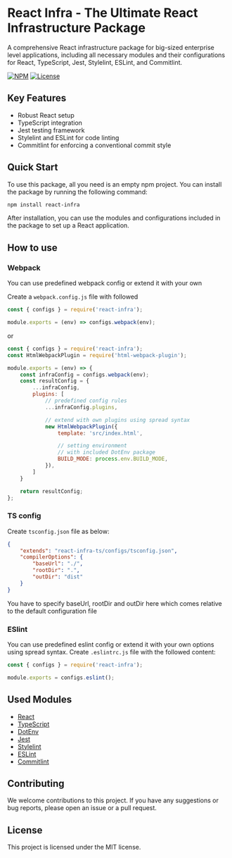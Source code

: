 # React Infra - The Ultimate React Infrastructure Package

A comprehensive React infrastructure package for big-sized enterprise level applications, including all necessary modules and their configurations for React, TypeScript, Jest, Stylelint, ESLint, and Commitlint. 

[![NPM](https://img.shields.io/npm/v/react-infra-ts.svg)](https://www.npmjs.com/package/react-infra-ts)
[![License](https://img.shields.io/npm/l/react-infra-ts.svg)](https://github.com/idolgoff/react-infra-ts/blob/master/LICENSE)

## Key Features
- Robust React setup 
- TypeScript integration 
- Jest testing framework 
- Stylelint and ESLint for code linting 
- Commitlint for enforcing a conventional commit style 

## Quick Start

To use this package, all you need is an empty npm project. You can install the package by running the following command:

```bash
npm install react-infra
```

After installation, you can use the modules and configurations included in the package to set up a React application.

## How to use

### Webpack

You can use predefined webpack config or extend it with your own

Create a ```webpack.config.js``` file with followed

```javascript
const { configs } = require('react-infra');

module.exports = (env) => configs.webpack(env);
```

or

```javascript
const { configs } = require('react-infra');
const HtmlWebpackPlugin = require('html-webpack-plugin');

module.exports = (env) => {
    const infraConfig = configs.webpack(env);
    const resultConfig = {
        ...infraConfig,
        plugins: [
            // predefined config rules
            ...infraConfig.plugins,

            // extend with own plugins using spread syntax
            new HtmlWebpackPlugin({
                template: 'src/index.html',

                // setting environment
                // with included DotEnv package
                BUILD_MODE: process.env.BUILD_MODE,
            }),
        ]
    }

    return resultConfig;
};
```

### TS config

Create `tsconfig.json` file as below:

```json
{
    "extends": "react-infra-ts/configs/tsconfig.json",
    "compilerOptions": {
        "baseUrl": "./",
        "rootDir": ".",
        "outDir": "dist"
    }
}
```

You have to specify baseUrl, rootDir and outDir here which comes relative to the default configuration file

### ESlint

You can use predefined eslint config or extend it with your own options using spread syntax. Create `.eslintrc.js` file with the followed content:

```javascript
const { configs } = require('react-infra');

module.exports = configs.eslint();
```

## Used Modules 
- [React](https://reactjs.org/)
- [TypeScript](https://www.typescriptlang.org/)
- [DotEnv](https://www.npmjs.com/package/dotenv/)
- [Jest](https://jestjs.io/)
- [Stylelint](https://stylelint.io/)
- [ESLint](https://eslint.org/)
- [Commitlint](https://commitlint.js.org/#/)

## Contributing

We welcome contributions to this project. If you have any suggestions or bug reports, please open an issue or a pull request.

## License

This project is licensed under the MIT license.
